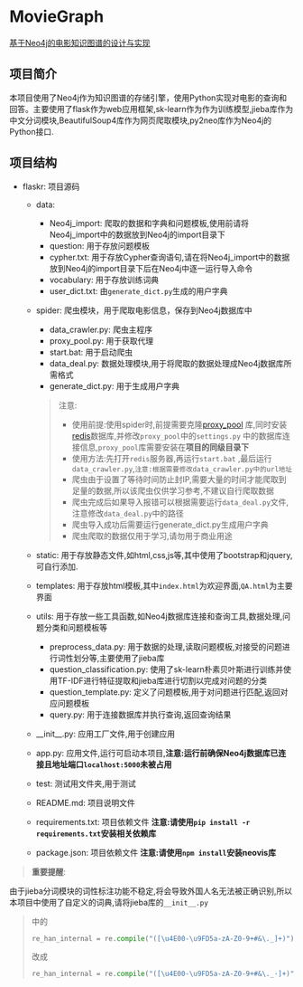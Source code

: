 # MovieGraph

[基于Neo4j的电影知识图谱的设计与实现](https://github.com/Regan-Law/MovieGraph)

## 项目简介

本项目使用了Neo4j作为知识图谱的存储引擎，使用Python实现对电影的查询和回答。主要使用了flask作为web应用框架,sk-learn作为作为训练模型,jieba库作为中文分词模块,BeautifulSoup4库作为网页爬取模块,py2neo库作为Neo4j的Python接口.

## 项目结构

- flaskr: 项目源码
    - data:
        - Neo4j_import: 爬取的数据和字典和问题模板,使用前请将Neo4j_import中的数据放到Neo4j的import目录下
        - question: 用于存放问题模板
        - cypher.txt: 用于存放Cypher查询语句,请在将Neo4j_import中的数据放到Neo4j的import目录下后在Neo4j中逐一运行导入命令
        - vocabulary: 用于存放训练词典
        - user_dict.txt: 由`generate_dict.py`生成的用户字典

    - spider: 爬虫模块，用于爬取电影信息，保存到Neo4j数据库中
        - data_crawler.py: 爬虫主程序
        - proxy_pool.py: 用于获取代理
        - start.bat: 用于启动爬虫
        - data_deal.py: 数据处理模块,用于将爬取的数据处理成Neo4j数据库所需格式
        - generate_dict.py: 用于生成用户字典
      > 注意:
      > - 使用前提:使用spider时,前提需要克隆[proxy_pool](https://github.com/jhao104/proxy_pool)
          库,同时安装[redis](https://github.com/tporadowski/redis/releases)数据库,并修改`proxy_pool`中的`settings.py`
          中的数据库连接信息,`proxy_pool`库需要安装在**项目的同级目录下**
      > - 使用方法:先打开`redis`服务器,再运行`start.bat`
          ,最后运行`data_crawler.py`,`注意:根据需要修改data_crawler.py中的url地址`
      > - 爬虫由于设置了等待时间防止封IP,需要大量的时间才能爬取到足量的数据,所以该爬虫仅供学习参考,不建议自行爬取数据
      > - 爬虫完成后如果导入报错可以根据需要运行`data_deal.py`文件,注意修改`data_deal.py`中的路径
      > - 爬虫导入成功后需要运行generate_dict.py生成用户字典
      > - 爬虫爬取的数据仅用于学习,请勿用于商业用途

    - static: 用于存放静态文件,如html,css,js等,其中使用了bootstrap和jquery,可自行添加.
    - templates: 用于存放html模板,其中`index.html`为欢迎界面,`QA.html`为主要界面
    - utils: 用于存放一些工具函数,如Neo4j数据库连接和查询工具,数据处理,问题分类和问题模板等
        - preprocess_data.py: 用于数据的处理,读取问题模板,对接受的问题进行词性划分等,主要使用了jieba库
        - question_classification.py: 使用了sk-learn朴素贝叶斯进行训练并使用TF-IDF进行特征提取和jieba库进行切割以完成对问题的分类
        - question_template.py: 定义了问题模板,用于对问题进行匹配,返回对应问题模板
        - query.py: 用于连接数据库并执行查询,返回查询结果
    - \_\_init\_\_.py: 应用工厂文件,用于创建应用
    - app.py: 应用文件,运行可启动本项目,**注意:运行前确保Neo4j数据库已连接且地址端口`localhost:5000`未被占用**
    - test: 测试用文件夹,用于测试
    - README.md: 项目说明文件
    - requirements.txt: 项目依赖文件 **注意:请使用`pip install -r requirements.txt`安装相关依赖库**
    - package.json: 项目依赖文件 **注意:请使用`npm install`安装neovis库**

> **重要提醒**:
>
由于jieba分词模块的词性标注功能不稳定,将会导致外国人名无法被正确识别,所以本项目中使用了自定义的词典,请将jieba库的`__init__.py`
> 中的
> ``` python
> re_han_internal = re.compile("([\u4E00-\u9FD5a-zA-Z0-9+#&\._]+)")
> ```
> 改成
> ``` python
> re_han_internal = re.compile("([\u4E00-\u9FD5a-zA-Z0-9+#&\._·]+)")
> ```